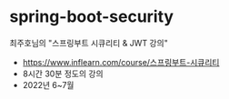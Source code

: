 # spring-boot-security
최주호님의 "스프링부트 시큐리티 & JWT 강의"
 - https://www.inflearn.com/course/스프링부트-시큐리티
 - 8시간 30분 정도의 강의 
 - 2022년 6~7월
